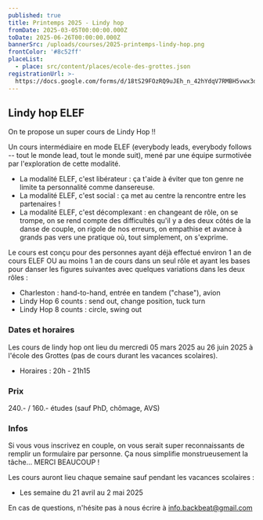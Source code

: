 ```yaml
---
published: true
title: Printemps 2025 - Lindy hop
fromDate: 2025-03-05T00:00:00.000Z
toDate: 2025-06-26T00:00:00.000Z
bannerSrc: /uploads/courses/2025-printemps-lindy-hop.png
frontColor: '#8c52ff'
placeList:
  - place: src/content/places/ecole-des-grottes.json
registrationUrl: >-
  https://docs.google.com/forms/d/18tS29FOzRQ9uJEh_n_42hYdqV7RMBH5vwx3dsp1-uwc/viewform?fbclid=PAZXh0bgNhZW0CMTEAAaaoD8QKtQbZp4dhXkw2SXYktRS9A8-5nCPpwHMGRdRdKIKLMIy-uMyiOkc_aem_EUr_N1dTr4FQ3a_Vc7j0gQ&edit_requested=true&hl=fr
---
```


## Lindy hop ELEF

On te propose un super cours de Lindy Hop !!

Un cours intermédiaire en mode ELEF (everybody leads, everybody follows -- tout le monde lead, tout le monde suit), mené par une équipe surmotivée par l'exploration de cette modalité.

* La modalité ELEF, c'est libérateur : ça t'aide à éviter que ton genre ne limite ta personnalité comme dansereuse.
* La modalité ELEF, c'est social : ça met au centre la rencontre entre les partenaires !
* La modalité ELEF, c'est décomplexant : en changeant de rôle, on se trompe, on se rend compte des difficultés qu'il y a des deux côtés de la danse de couple, on rigole de nos erreurs, on empathise et avance à grands pas vers une pratique où, tout simplement, on s'exprime.

Le cours est conçu pour des personnes ayant déjà effectué environ 1 an de cours ELEF OU au moins 1 an de cours dans un seul rôle et ayant les bases pour danser les figures suivantes avec quelques variations dans les deux rôles :

* Charleston : hand-to-hand, entrée en tandem ("chase"), avion
* Lindy Hop 6 counts : send out, change position, tuck turn
* Lindy Hop 8 counts : circle, swing out

### Dates et horaires

Les cours de lindy hop ont lieu du mercredi 05 mars 2025 au 26 juin 2025 à l'école des Grottes (pas de cours durant les vacances scolaires).

* Horaires : 20h - 21h15

### Prix

240.- / 160.- études (sauf PhD, chômage, AVS)

### Infos

Si vous vous inscrivez en couple, on vous serait super reconnaissants de remplir un formulaire par personne. Ça nous simplifie monstrueusement la tâche... MERCI BEAUCOUP !

Les cours auront lieu chaque semaine sauf pendant les vacances scolaires :

* Les semaine du 21 avril au 2 mai 2025

En cas de questions, n'hésite pas à nous écrire à [info.backbeat@gmail.com](mailto:info.backbeat@gmail.com)
